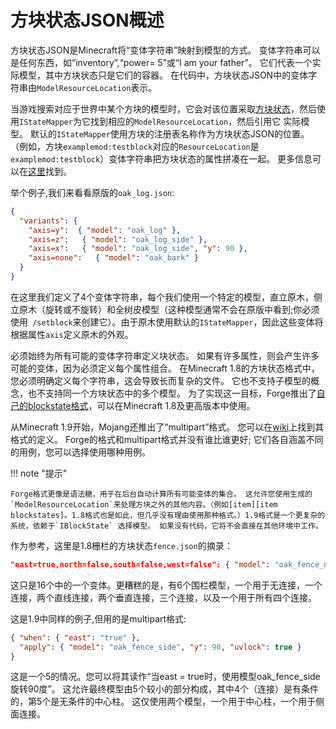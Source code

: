 方块状态JSON概述
================================

方块状态JSON是Minecraft将“变体字符串”映射到模型的方式。 变体字符串可以是任何东西，如“inventory”,“power= 5”或“I am your father”。 它们代表一个实际模型，其中方块状态只是它们的容器。 在代码中，方块状态JSON中的变体字符串由`ModelResourceLocation`表示。

当游戏搜索对应于世界中某个方块的模型时，它会对该位置采取[方块状态][blockstate]，然后使用`IStateMapper`为它找到相应的`ModelResourceLocation`，然后引用它 实际模型。 默认的`IStateMapper`使用方块的注册表名称作为方块状态JSON的位置。 （例如，方块`examplemod:testblock`对应的`ResourceLocation`是`examplemod:testblock`）变体字符串把方块状态的属性拼凑在一起。 更多信息可以在[这里][statemapper]找到。

举个例子,我们来看看原版的`oak_log.json`:

```json
{
  "variants": {
    "axis=y":  { "model": "oak_log" },
    "axis=z":   { "model": "oak_log_side" },
    "axis=x":   { "model": "oak_log_side", "y": 90 },
    "axis=none":   { "model": "oak_bark" }
  }
}
```

在这里我们定义了4个变体字符串，每个我们使用一个特定的模型，直立原木，侧立原木（旋转或不旋转）和全树皮模型（这种模型通常不会在原版中看到;你必须使用` /setblock`来创建它）。由于原木使用默认的`IStateMapper`，因此这些变体将根据属性`axis`定义原木的外观。

必须始终为所有可能的变体字符串定义块状态。 如果有许多属性，则会产生许多可能的变体，因为必须定义每个属性组合。 在Minecraft 1.8的方块状态格式中，您必须明确定义每个字符串，这会导致长而复杂的文件。 它也不支持子模型的概念，也不支持同一个方块状态中的多个模型。 为了实现这一目标，Forge推出了[自己的blockstate格式][Forge blockstate]，可以在Minecraft 1.8及更高版本中使用。

从Minecraft 1.9开始，Mojang还推出了“multipart”格式。 您可以在[wiki][]上找到其格式的定义。 Forge的格式和multipart格式并没有谁比谁更好; 它们各自涵盖不同的用例，您可以选择使用哪种用例。

!!! note "提示"

    Forge格式更像是语法糖，用于在后台自动计算所有可能变体的集合。 这允许您使用生成的`ModelResourceLocation`来处理方块之外的其他内容。（例如[item][item blockstates]。1.8格式也是如此，但几乎没有理由使用那种格式。）1.9格式是一个更复杂的系统，依赖于`IBlockState` 选择模型。 如果没有代码，它将不会直接在其他环境中工作。

作为参考，这里是1.8栅栏的方块状态`fence.json`的摘录：

```json
"east=true,north=false,south=false,west=false": { "model": "oak_fence_n", "y": 90, "uvlock": true }
```

这只是16个中的一个变体。更糟糕的是，有6个围栏模型，一个用于无连接，一个连接，两个直线连接，两个垂直连接，三个连接，以及一个用于所有四个连接。

这是1.9中同样的例子,但用的是multipart格式:

```json
{ "when": { "east": "true" },
  "apply": { "model": "oak_fence_side", "y": 90, "uvlock": true }
}
```


这是一个5的情况。您可以将其读作“当east = true时，使用模型oak_fence_side旋转90度”。 这允许最终模型由5个较小的部分构成，其中4个（连接）是有条件的，第5个是无条件的中心柱。 这仅使用两个模型，一个用于中心柱，一个用于侧面连接。

[blockstate]: ../../blocks/states.md
[statemapper]: ../using.md#block-models
[Forge blockstate]: forgeBlockstates.md
[wiki]: https://minecraft.gamepedia.com/Model#Block_states
[item blockstates]: ../using.md#blockstate-jsons-for-items

